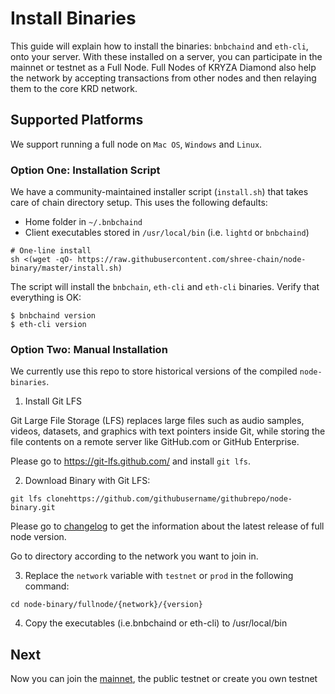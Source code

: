 # Install Binaries

This guide will explain how to install the binaries: `bnbchaind`  and `eth-cli`, onto your server. With these installed on a server, you can participate in the mainnet or testnet as a Full Node. Full Nodes of KRYZA Diamond also help the network by accepting transactions from other nodes and then relaying them to the core KRD network.

## Supported Platforms
We support running a full node on `Mac OS`, `Windows` and `Linux`.

### Option One: Installation Script

We have a community-maintained installer script (`install.sh`) that takes care of chain directory setup. This uses the following defaults:

- Home folder in `~/.bnbchaind`
- Client executables stored in `/usr/local/bin` (i.e. `lightd` or `bnbchaind`)

```
# One-line install
sh <(wget -qO- https://raw.githubusercontent.com/shree-chain/node-binary/master/install.sh)
```
The script will install the `bnbchain`, `eth-cli` and `eth-cli` binaries. Verify that everything is OK:
```shell
$ bnbchaind version
$ eth-cli version
```
### Option Two: Manual Installation

We currently use this repo to store historical versions of the compiled `node-binaries`.

1. Install Git LFS

Git Large File Storage (LFS) replaces large files such as audio samples, videos, datasets, and graphics with text pointers inside Git, while storing the file contents on a remote server like GitHub.com or GitHub Enterprise.

Please go to https://git-lfs.github.com/ and install `git lfs`.

2. Download Binary with Git LFS:

```
git lfs clonehttps://github.com/githubusername/githubrepo/node-binary.git
```

Please go to [changelog](https://github.com/githubusername/githubrepo/node-binary/blob/master/fullnode/Changelog.md) to get the information about the latest release of full node version.

Go to directory according to the network you want to join in.

3. Replace the `network` variable with `testnet` or `prod` in the following command:

```
cd node-binary/fullnode/{network}/{version}
```
4. Copy the executables (i.e.bnbchaind or eth-cli) to /usr/local/bin

## Next
Now you can join the [mainnet](./join-mainnet.md), the public testnet or create you own testnet
